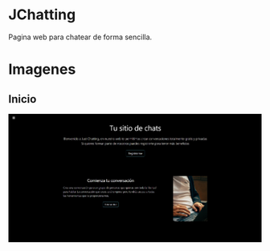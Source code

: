 # JChatting

Pagina web para chatear de forma sencilla.

# Imagenes
## Inicio
![alt text](https://github.com/ne0de/jchatting/blob/main/img/Main.jpg)
